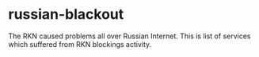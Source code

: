 # russian-blackout
The RKN caused problems all over Russian Internet. This is list of services which suffered from RKN blockings activity.
